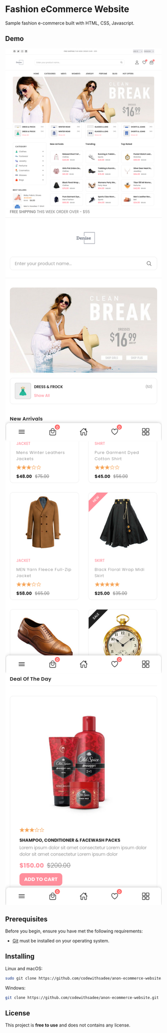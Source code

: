 # Fashion eCommerce Website

Sample fashion e-commerce built with HTML, CSS, Javascript.

## Demo

![Anon Desktop Demo](./website-demo-image/desktop.png "Desktop Demo")
![Anon Desktop Demo](./website-demo-image/desktop2.png "Desktop Demo 2nd view")
![Anon Mobile Demo](./website-demo-image/mobile.png "Mobile Demo")
![Anon Mobile Demo](./website-demo-image/mobile2.png "Mobile Demo 3rd view")
![Anon Mobile Demo](./website-demo-image/mobile3.png "Mobile Demo 4th view")

## Prerequisites

Before you begin, ensure you have met the following requirements:

* [Git](https://git-scm.com/downloads "Download Git") must be installed on your operating system.

## Installing

Linux and macOS:

```bash
sudo git clone https://github.com/codewithsadee/anon-ecommerce-website.git
```

Windows:

```bash
git clone https://github.com/codewithsadee/anon-ecommerce-website.git
```

## License

This project is **free to use** and does not contains any license.
